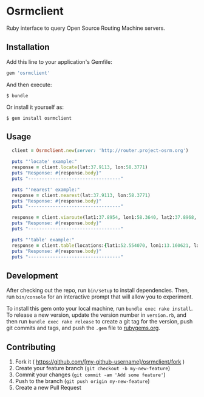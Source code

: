 # Osrmclient

Ruby interface to query Open Source Routing Machine servers.

## Installation

Add this line to your application's Gemfile:

```ruby
gem 'osrmclient'
```

And then execute:

    $ bundle

Or install it yourself as:

    $ gem install osrmclient

## Usage
```ruby
  client = Osrmclient.new(server: 'http://router.project-osrm.org')

  puts "'locate' example:"
  response = client.locate(lat:37.9113, lon:58.3771)
  puts "Response: #{response.body}"
  puts "----------------------------------"

  puts "'nearest' example:"
  response = client.nearest(lat:37.9113, lon:58.3771)
  puts "Response: #{response.body}"
  puts "----------------------------------"

  response = client.viaroute(lat1:37.8954, lon1:58.3640, lat2:37.8968, lon2:58.3619, z: 18, geometry: true)
  puts "Response: #{response.body}"
  puts "----------------------------------"

  puts "'table' example:"
  response = client.table(locations:{lat1:52.554070, lon1:13.160621, lat2:52.431272, lon2:13.720654, lat3:52.554070, lon3:13.720654, lat4:52.554070, lon4:13.160621}, z:18)
  puts "Response: #{response.body}"
  puts "----------------------------------"
```


## Development

After checking out the repo, run `bin/setup` to install dependencies. Then, run `bin/console` for an interactive prompt that will allow you to experiment.

To install this gem onto your local machine, run `bundle exec rake install`. To release a new version, update the version number in `version.rb`, and then run `bundle exec rake release` to create a git tag for the version, push git commits and tags, and push the `.gem` file to [rubygems.org](https://rubygems.org).

## Contributing

1. Fork it ( https://github.com/[my-github-username]/osrmclient/fork )
2. Create your feature branch (`git checkout -b my-new-feature`)
3. Commit your changes (`git commit -am 'Add some feature'`)
4. Push to the branch (`git push origin my-new-feature`)
5. Create a new Pull Request
